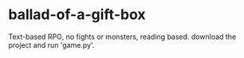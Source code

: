 # ballad-of-a-gift-box
Text-based RPG,
no fights or monsters, reading based. 
download the project and run 'game.py'.
